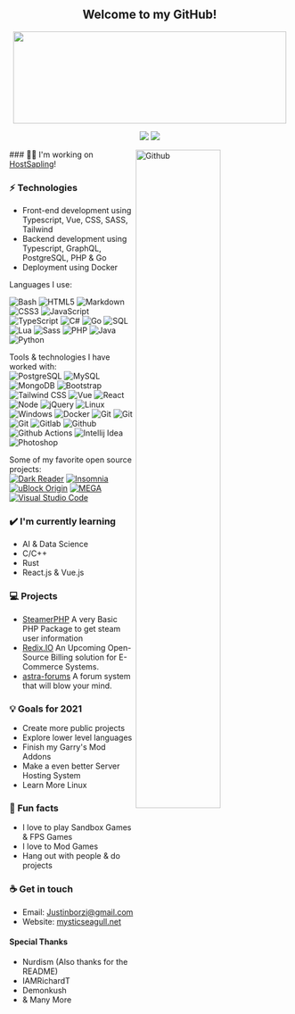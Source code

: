 <h2 align="center"> Welcome to my GitHub!<br/> </h2>
<p align="center">
  <img width="490" height="165" src="https://github-readme-stats.vercel.app/api?username=justinborzi&show_icons=true&hide_border=false&line_height=20&title_color=f69673&icon_color=1b93c9&show_owner=true"/>
  <p align="center">
    <a href="https://github.com/justinborzi/"><img src="https://img.shields.io/github/followers/justinborzi?color=%234CC61E&label=GitHub%20Followers%20%3A"/></a>
    <a href="https://twitch.tv/mysticseagull"><img src="https://img.shields.io/twitch/status/mysticseagull?label=Status%20Twitch%20%3A"/></a>
  </p>
</p>

<img width="55%" align="right" alt="Github" src="https://raw.githubusercontent.com/onimur/.github/master/.resources/git-header.svg" />
### 👩‍💻 I'm working on <a href = "https://hostsapling.net">HostSapling</a>!

### ⚡ Technologies
- Front-end development using Typescript, Vue, CSS, SASS, Tailwind
- Backend development using Typescript, GraphQL, PostgreSQL, PHP & Go
- Deployment using Docker

Languages I use: <br>

![Bash](https://img.shields.io/badge/-Bash-141414?style=flat&logo=gnu-bash)
![HTML5](https://img.shields.io/badge/-HTML5-141414?style=flat&logo=html5)
![Markdown](https://img.shields.io/badge/-Markdown-141414?style=flat&logo=markdown)
![CSS3](https://img.shields.io/badge/-CSS3-141414?style=flat&logo=css3)
![JavaScript](https://img.shields.io/badge/-JavaScript-141414?style=flat&logo=javascript)
![TypeScript](https://img.shields.io/badge/-TypeScript-141414?style=flat&logo=typescript)
![C#](https://img.shields.io/badge/-C%23-141414?style=flat&logo=c-sharp)
![Go](https://img.shields.io/badge/-Go-141414?style=flat&logo=go)
![SQL](https://img.shields.io/badge/-SQL-141414?style=flat&logo=postgresql)
![Lua](https://img.shields.io/badge/-Lua-141414?style=flat&logo=lua)
![Sass](https://img.shields.io/badge/-Sass-141414?style=flat&logo=sass)
![PHP](https://img.shields.io/badge/-PHP-141414?style=flat&logo=php)
![Java](https://img.shields.io/badge/-Java-141414?style=flat&logo=java)
![Python](https://img.shields.io/badge/-Python-141414?style=flat&logo=python)

Tools & technologies I have worked with: <br>
![PostgreSQL](https://img.shields.io/badge/-PostgreSQL-141414?style=flat&logo=postgresql)
![MySQL](https://img.shields.io/badge/-MySQL-141414?style=flat&logo=mysql)
![MongoDB](https://img.shields.io/badge/-MongoDB-141414?style=flat&logo=mongodb)
![Bootstrap](https://img.shields.io/badge/-Bootstrap-141414?style=flat&logo=bootstrap)
![Tailwind CSS](https://img.shields.io/badge/-Tailwind%20CSS-141414?style=flat&logo=tailwind-css)
![Vue](https://img.shields.io/badge/-Vue-141414?style=flat&logo=vue.js)
![React](https://img.shields.io/badge/-React-141414?style=flat&logo=react.js)
![Node](https://img.shields.io/badge/-Node-141414?style=flat&logo=node.js)
![jQuery](https://img.shields.io/badge/-jQuery-141414?style=flat&logo=jquery)
![Linux](https://img.shields.io/badge/-Linux-141414?style=flat&logo=linux)
![Windows](https://img.shields.io/badge/-Windows-141414?style=flat&logo=windows)
![Docker](https://img.shields.io/badge/-Docker-141414?style=flat&logo=docker)
![Git](https://img.shields.io/badge/-Nginx-141414?style=flat&logo=nginx)
![Git](https://img.shields.io/badge/-Apache-141414?style=flat&logo=apache)
![Git](https://img.shields.io/badge/-Git-141414?style=flat&logo=git)
![Gitlab](https://img.shields.io/badge/-Gitlab-141414?style=flat&logo=gitlab)
![Github](https://img.shields.io/badge/-Github-141414?style=flat&logo=github)
![Github Actions](https://img.shields.io/badge/-Github%20Actions-141414?style=flat&logo=github-actions)
![Intellij Idea](https://img.shields.io/badge/-Intellij%20Idea-141414?style=flat&logo=intellij-idea)
![Photoshop](https://img.shields.io/badge/-Photoshop-141414?style=flat&logo=adobe-photoshop)

Some of my favorite open source projects: <br>
[![Dark Reader](https://img.shields.io/badge/-Dark&#32;Reader-141414?style=flat&logo=dark-reader)](https://github.com/darkreader/darkreader)
[![Insomnia](https://img.shields.io/badge/-Insomnia-141414?style=flat&logo=insomnia)](https://github.com/Kong/insomnia)
[![uBlock Origin](https://img.shields.io/badge/-uBlock&#32;Origin-141414?style=flat&logo=UBlock-Origin&logoColor=800000)](https://github.com/gorhill/uBlock)
[![MEGA](https://img.shields.io/badge/-MEGA-141414?style=flat&logo=mega&logoColor=D9272E)](ttps://github.com/meganz/)
[![Visual Studio Code](https://img.shields.io/badge/-VSCode-141414?style=flat&logo=visual-studio-code&logoColor=007ACC)](https://github.com/microsoft/vscode)

### ✔️ I'm currently learning
- AI & Data Science
- C/C++
- Rust
- React.js & Vue.js

### 💻 Projects
- <a href = "https://github.com/Justinborzi/steamuser-helper">SteamerPHP</a> A very Basic PHP Package to get steam user information
- <a href = "">Redix.IO</a> An Upcoming Open-Source Billing solution for E-Commerce Systems.
- <a href = "">astra-forums</a> A forum system that will blow your mind.

### 💡 Goals for 2021
- Create more public projects
- Explore lower level languages
- Finish my Garry's Mod Addons
- Make a even better Server Hosting System
- Learn More Linux

### 🌴 Fun facts
- I love to play Sandbox Games & FPS Games
- I love to Mod Games
- Hang out with people & do projects

### ☕ Get in touch
- Email: <a href="mailto:justinborzi@gmail.com">Justinborzi@gmail.com</a>
- Website: <a href="https://mysticseagull.net">mysticseagull.net</a>

#### Special Thanks
- Nurdism (Also thanks for the README)
- IAMRichardT
- Demonkush
- & Many More
